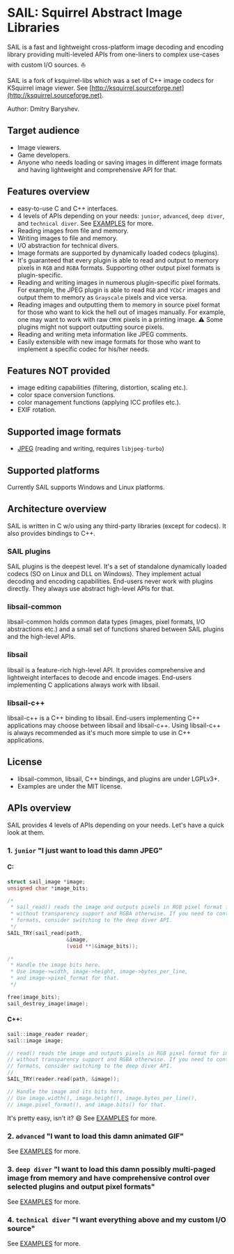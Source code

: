 # SAIL: Squirrel Abstract Image Libraries

SAIL is a fast and lightweight cross-platform image decoding and encoding library providing multi-leveled APIs
from one-liners to complex use-cases with custom I/O sources. :sailboat:

SAIL is a fork of ksquirrel-libs which was a set of C++ image codecs for KSquirrel image viewer.
See [http://ksquirrel.sourceforge.net](http://ksquirrel.sourceforge.net).

Author: Dmitry Baryshev.

## Target audience

- Image viewers.
- Game developers.
- Anyone who needs loading or saving images in different image formats and having lightweight and comprehensive API for that.

## Features overview

- easy-to-use C and C++ interfaces.
- 4 levels of APIs depending on your needs: `junior`, `advanced`, `deep diver`, and `technical diver`.
  See [EXAMPLES](EXAMPLES.md) for more.
- Reading images from file and memory.
- Writing images to file and memory.
- I/O abstraction for technical divers.
- Image formats are supported by dynamically loaded codecs (plugins).
- It's guaranteed that every plugin is able to read and output to memory pixels in `RGB` and `RGBA` formats.
  Supporting other output pixel formats is plugin-specific.
- Reading and writing images in numerous plugin-specific pixel formats. For example, the JPEG plugin
  is able to read `RGB` and `YCbCr` images and output them to memory as `Grayscale` pixels and vice versa.
- Reading images and outputting them to memory in source pixel format for those who want to kick the hell
  out of images manually. For example, one may want to work with raw `CMYK` pixels in a printing image.
  :warning: Some plugins might not support outputting source pixels.
- Reading and writing meta information like JPEG comments.
- Easily extensible with new image formats for those who want to implement a specific codec for his/her needs.

## Features NOT provided

- image editing capabilities (filtering, distortion, scaling etc.).
- color space conversion functions.
- color management functions (applying ICC profiles etc.).
- EXIF rotation.

## Supported image formats

- [JPEG](https://wikipedia.org/wiki/JPEG) (reading and writing, requires `libjpeg-turbo`)

## Supported platforms

Currently SAIL supports Windows and Linux platforms.

## Architecture overview

SAIL is written in C w/o using any third-party libraries (except for codecs). It also provides bindings to C++.

### SAIL plugins

SAIL plugins is the deepest level. It's a set of standalone dynamically loaded codecs (SO on Linux and DLL on Windows).
They implement actual decoding and encoding capabilities. End-users never work with plugins directly.
They always use abstract high-level APIs for that.

### libsail-common

libsail-common holds common data types (images, pixel formats, I/O abstractions etc.) and a small set of functions
shared between SAIL plugins and the high-level APIs.

### libsail

libsail is a feature-rich high-level API. It provides comprehensive and lightweight interfaces to decode and encode images.
End-users implementing C applications always work with libsail.

### libsail-c++

libsail-c++ is a C++ binding to libsail. End-users implementing C++ applications may choose
between libsail and libsail-c++. Using libsail-c++ is always recommended as it's much more simple
to use in C++ applications.

## License

- libsail-common, libsail, C++ bindings, and plugins are under LGPLv3+.
- Examples are under the MIT license.

## APIs overview

SAIL provides 4 levels of APIs depending on your needs. Let's have a quick look at them.

### 1. `junior` "I just want to load this damn JPEG"

#### C:
```C
struct sail_image *image;
unsigned char *image_bits;

/*
 * sail_read() reads the image and outputs pixels in RGB pixel format for image formats
 * without transparency support and RGBA otherwise. If you need to control output pixel
 * formats, consider switching to the deep diver API.
 */
SAIL_TRY(sail_read(path,
                   &image,
                   (void **)&image_bits));

/*
 * Handle the image bits here.
 * Use image->width, image->height, image->bytes_per_line,
 * and image->pixel_format for that.
 */

free(image_bits);
sail_destroy_image(image);
```

#### C++:
```C++
sail::image_reader reader;
sail::image image;

// read() reads the image and outputs pixels in RGB pixel format for image formats
// without transparency support and RGBA otherwise. If you need to control output pixel
// formats, consider switching to the deep diver API.
//
SAIL_TRY(reader.read(path, &image));

// Handle the image and its bits here.
// Use image.width(), image.height(), image.bytes_per_line(),
// image.pixel_format(), and image.bits() for that.
```

It's pretty easy, isn't it? :smile: See [EXAMPLES](EXAMPLES.md) for more.

### 2. `advanced` "I want to load this damn animated GIF"

See [EXAMPLES](EXAMPLES.md) for more.

### 3. `deep diver` "I want to load this damn possibly multi-paged image from memory and have comprehensive control over selected plugins and output pixel formats"

See [EXAMPLES](EXAMPLES.md) for more.

### 4. `technical diver` "I want everything above and my custom I/O source"

See [EXAMPLES](EXAMPLES.md) for more.
